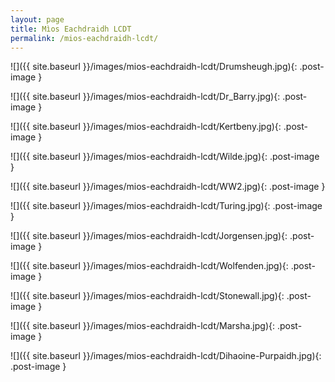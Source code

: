 ```yaml
---
layout: page
title: Mìos Eachdraidh LCDT
permalink: /mios-eachdraidh-lcdt/
---
```


![]({{ site.baseurl }}/images/mios-eachdraidh-lcdt/Drumsheugh.jpg){: .post-image }

![]({{ site.baseurl }}/images/mios-eachdraidh-lcdt/Dr_Barry.jpg){: .post-image }

![]({{ site.baseurl }}/images/mios-eachdraidh-lcdt/Kertbeny.jpg){: .post-image }

![]({{ site.baseurl }}/images/mios-eachdraidh-lcdt/Wilde.jpg){: .post-image }

![]({{ site.baseurl }}/images/mios-eachdraidh-lcdt/WW2.jpg){: .post-image }

![]({{ site.baseurl }}/images/mios-eachdraidh-lcdt/Turing.jpg){: .post-image }

![]({{ site.baseurl }}/images/mios-eachdraidh-lcdt/Jorgensen.jpg){: .post-image }

![]({{ site.baseurl }}/images/mios-eachdraidh-lcdt/Wolfenden.jpg){: .post-image }

![]({{ site.baseurl }}/images/mios-eachdraidh-lcdt/Stonewall.jpg){: .post-image }

![]({{ site.baseurl }}/images/mios-eachdraidh-lcdt/Marsha.jpg){: .post-image }

![]({{ site.baseurl }}/images/mios-eachdraidh-lcdt/Dihaoine-Purpaidh.jpg){: .post-image }
